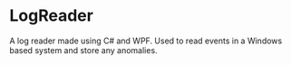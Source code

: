 # LogReader
A log reader made using C# and WPF. Used to read events in a Windows based system and store any anomalies.
